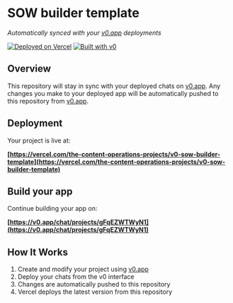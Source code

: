 # SOW builder template

*Automatically synced with your [v0.app](https://v0.app) deployments*

[![Deployed on Vercel](https://img.shields.io/badge/Deployed%20on-Vercel-black?style=for-the-badge&logo=vercel)](https://vercel.com/the-content-operations-projects/v0-sow-builder-template)
[![Built with v0](https://img.shields.io/badge/Built%20with-v0.app-black?style=for-the-badge)](https://v0.app/chat/projects/gFqEZWTWyN1)

## Overview

This repository will stay in sync with your deployed chats on [v0.app](https://v0.app).
Any changes you make to your deployed app will be automatically pushed to this repository from [v0.app](https://v0.app).

## Deployment

Your project is live at:

**[https://vercel.com/the-content-operations-projects/v0-sow-builder-template](https://vercel.com/the-content-operations-projects/v0-sow-builder-template)**

## Build your app

Continue building your app on:

**[https://v0.app/chat/projects/gFqEZWTWyN1](https://v0.app/chat/projects/gFqEZWTWyN1)**

## How It Works

1. Create and modify your project using [v0.app](https://v0.app)
2. Deploy your chats from the v0 interface
3. Changes are automatically pushed to this repository
4. Vercel deploys the latest version from this repository